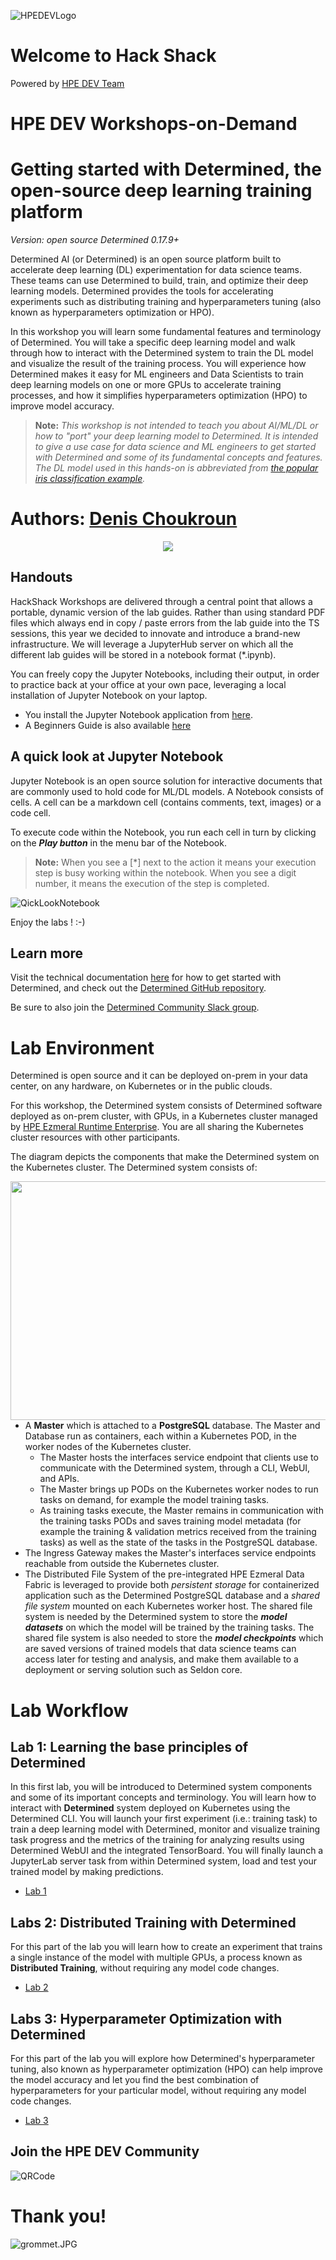 ![HPEDEVLogo](Pictures/hpe-dev-logo.png)

# Welcome to Hack Shack
Powered by [HPE DEV Team](https://hpedev.io)

# HPE DEV Workshops-on-Demand

# Getting started with Determined, the open-source deep learning training platform

*Version: open source Determined 0.17.9+*

Determined AI (or Determined) is an open source platform built to accelerate deep learning (DL) experimentation for data science teams. These teams can use Determined to build, train, and optimize their deep learning models. Determined provides the tools for accelerating experiments such as distributing training and hyperparameters tuning (also known as hyperparameters optimization or HPO). 

In this workshop you will learn some fundamental features and terminology of Determined. You will take a specific deep learning model and walk through how to interact with the Determined system to train the DL model and visualize the result of the training process. You will experience how Determined makes it easy for ML engineers and Data Scientists to train deep learning models on one or more GPUs to accelerate training processes, and how it simplifies hyperparameters optimization (HPO) to improve model accuracy. 

>**Note:** _This workshop is not intended to teach you about AI/ML/DL or how to "port" your deep learning model to Determined. It is intended to give a use case for data science and ML engineers to get started with Determined and some of its fundamental concepts and features. The DL model used in this hands-on is abbreviated from [the popular iris classification example](https://github.com/determined-ai/determined/tree/master/examples/computer_vision/iris_tf_keras)._


# Authors: [Denis Choukroun](mailto:denis.choukroun@hpe.com)

<p align="center">
  <img src="Pictures/hackshackdisco.png">
  
</p>

## Handouts
HackShack Workshops are delivered through a central point that allows a portable, dynamic version of the lab guides. Rather than using standard PDF files which always end in copy / paste errors from the lab guide into the TS sessions, this year we decided to innovate and introduce a brand-new infrastructure. We will leverage a JupyterHub server on which all the different lab guides will be stored in a notebook format (*.ipynb).

You can freely copy the Jupyter Notebooks, including their output, in order to practice back at your office at your own pace, leveraging a local installation of Jupyter Notebook on your laptop.
- You install the Jupyter Notebook application from [here](https://jupyter.org/install). 
- A Beginners Guide is also available [here](https://jupyter-notebook-beginner-guide.readthedocs.io/en/latest/what_is_jupyter.html)

## A quick look at Jupyter Notebook
Jupyter Notebook is an open source solution for interactive documents that are commonly used to hold code for ML/DL models. 
A Notebook consists of cells. A cell can be a markdown cell (contains comments, text, images) or a code cell. 

To execute code within the Notebook, you run each cell in turn by clicking on the ***Play button*** in the menu bar of the Notebook.

> **Note:**  When you see a [*] next to the action it means your execution step is busy working within the notebook. When you see a digit number, it means the execution of the step is completed.  

![QickLookNotebook](Pictures/Quick-look-Notebook.png)

Enjoy the labs ! :-)


## Learn more

Visit the technical documentation [here](https://docs.determined.ai/latest/) for how to get started with Determined, and check out the [Determined GitHub repository](https://github.com/determined-ai/determined). 

Be sure to also join the [Determined Community Slack group]( https://join.slack.com/t/determined-community/shared_invite/zt-cnj7802v-KcVbaUrIzQOwmkmY7gP0Ew). 

# Lab Environment

Determined is open source and it can be deployed on-prem in your data center, on any hardware, on Kubernetes or in the public clouds. 

For this workshop, the Determined system consists of Determined software deployed as on-prem cluster, with GPUs, in a Kubernetes cluster managed by [HPE Ezmeral Runtime Enterprise](https://developer.hpe.com/platform/hpe-ezmeral-runtime/home/). You are all sharing the Kubernetes cluster resources with other participants.

The diagram depicts the components that make the Determined system on the Kubernetes cluster. The Determined system consists of:

<img src="Pictures/DetAI-Lab-Environment-architecture.png" height="382" width="700" align="right">

* A **Master** which is attached to a **PostgreSQL** database. The Master and Database run as containers, each within a Kubernetes POD, in the worker nodes of the Kubernetes cluster. 
    * The Master hosts the interfaces service endpoint that clients use to communicate with the Determined system, through a CLI, WebUI, and APIs. 
    * The Master brings up PODs on the Kubernetes worker nodes to run tasks on demand, for example the model training tasks.
    * As training tasks execute, the Master remains in communication with the training tasks PODs and saves training model metadata (for example the training & validation metrics received from the training tasks) as well as the state of the tasks in the PostgreSQL database.  
* The Ingress Gateway makes the Master's interfaces service endpoints reachable from outside the Kubernetes cluster. 
* The Distributed File System of the pre-integrated HPE Ezmeral Data Fabric is leveraged to provide both _persistent storage_ for containerized application such as the Determined PostgreSQL database and a _shared file system_ mounted on each Kubernetes worker host. The shared file system is needed by the Determined system to store the ***model datasets*** on which the model will be trained by the training tasks. The shared file system is also needed to store the ***model checkpoints*** which are saved versions of trained models that data science teams can access later for testing and analysis, and make them available to a deployment or serving solution such as Seldon core.

# Lab Workflow

## Lab 1: Learning the base principles of Determined
In this first lab, you will be introduced to Determined system components and some of its important concepts and terminology. You will learn how to interact with **Determined** system deployed on Kubernetes using the Determined CLI. You will launch your first experiment (i.e.: training task) to train a deep learning model with Determined, monitor and visualize training task progress and the metrics of the training for analyzing results using Determined WebUI and the integrated TensorBoard. You will finally launch a JupyterLab server task from within Determined system, load and test your trained model by making predictions.

* [Lab 1](1-WKSHP-DET-AI-101-Getting-started-DetCLI.ipynb)

## Labs 2: Distributed Training with Determined
For this part of the lab you will learn how to create an experiment that trains a single instance of the model with multiple GPUs, a process known as **Distributed Training**, without requiring any model code changes.

* [Lab 2](2-WKSHP-DET-AI-101-Getting-started-Dist-Training.ipynb)

## Labs 3: Hyperparameter Optimization with Determined
For this part of the lab you will explore how Determined's hyperparameter tuning, also known as hyperparameter optimization (HPO) can help improve the model accuracy and let you find the best combination of hyperparameters for your particular model, without requiring any model code changes. 

* [Lab 3](3-WKSHP-DET-AI-101-Getting-started-HPO.ipynb)

## Join the HPE DEV Community
![QRCode](Pictures/QRCode-HPEDEV.png)

# Thank you!
![grommet.JPG](Pictures/grommet.jpg)
